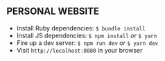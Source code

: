 ## PERSONAL WEBSITE

* Install Ruby dependencies: `$ bundle install`
* Install JS dependencies: `$ npm install` _or_ `$ yarn`
* Fire up a dev server: `$ npm run dev` _or_ `$ yarn dev`
* Visit `http://localhost:8080` in your browser
